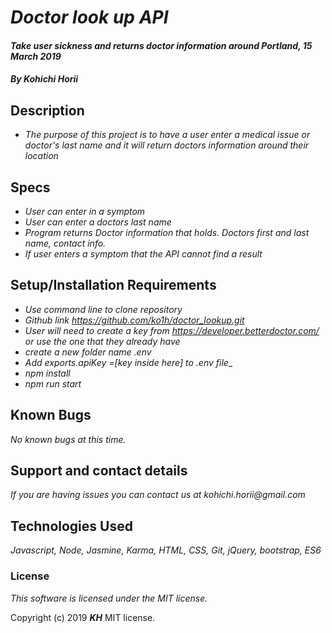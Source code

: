 # _Doctor look up API_

#### _Take user sickness and returns doctor information around Portland, 15 March 2019_

#### _By Kohichi Horii_

## Description

* _The purpose of this project is to have a user enter a medical issue or doctor's last name and it will return doctors information around their location_

## Specs
* _User can enter in a symptom_
* _User can enter a doctors last name_
* _Program returns Doctor information that holds. Doctors first and last name, contact info._
* _If user enters a symptom that the API cannot find a result_

## Setup/Installation Requirements

* _Use command line to clone repository_
* _Github link https://github.com/ko1h/doctor_lookup.git_
* _User will need to create a key from https://developer.betterdoctor.com/ or use the one that they already have_
* _create a new folder name .env_
* _Add exports.apiKey =[key inside here] to .env file__
* _npm install_
* _npm run start_



## Known Bugs

_No known bugs at this time._

## Support and contact details

_If you are having issues you can contact us at kohichi.horii@gmail.com_

## Technologies Used

_Javascript, Node, Jasmine, Karma, HTML, CSS, Git, jQuery, bootstrap, ES6_


### License

*This software is licensed under the MIT license.*

Copyright (c) 2019 **_KH_** MIT license.
